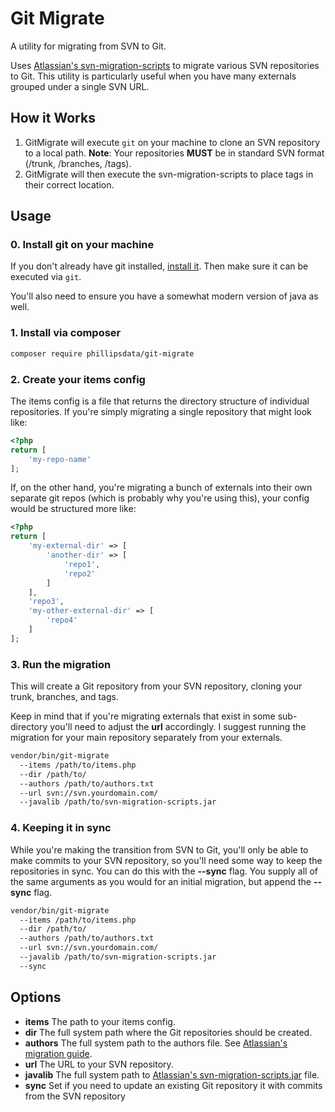 # Git Migrate

A utility for migrating from SVN to Git.

Uses [Atlassian's svn-migration-scripts](https://bitbucket.org/atlassian/svn-migration-scripts/downloads)
to migrate various SVN repositories to Git. This utility is particularly useful
when you have many externals grouped under a single SVN URL.

## How it Works

1. GitMigrate will execute `git` on your machine to clone an SVN repository to a local path.
**Note**: Your repositories **MUST** be in standard SVN format (/trunk, /branches, /tags).
2. GitMigrate will then execute the svn-migration-scripts to place tags in their correct location.


## Usage

### 0. Install git on your machine

If you don't already have git installed, [install it](https://git-scm.com/book/en/v2/Getting-Started-Installing-Git).
Then make sure it can be executed via `git`.

You'll also need to ensure you have a somewhat modern version of java as well.

### 1. Install via composer

```sh
composer require phillipsdata/git-migrate
```

### 2. Create your items config

The items config is a file that returns the directory structure of individual repositories.
If you're simply migrating a single repository that might look like:

```php
<?php
return [
    'my-repo-name'
];

```

If, on the other hand, you're migrating a bunch of externals into their own
separate git repos (which is probably why you're using this), your config would be structured more like:

```php
<?php
return [
    'my-external-dir' => [
        'another-dir' => [
            'repo1',
            'repo2'
        ]
    ],
    'repo3',
    'my-other-external-dir' => [
        'repo4'
    ]
];

```

### 3. Run the migration

This will create a Git repository from your SVN repository, cloning your trunk,
branches, and tags.

Keep in mind that if you're migrating externals that exist in some sub-directory
you'll need to adjust the **url** accordingly. I suggest running the migration
for your main repository separately from your externals.

```sh
vendor/bin/git-migrate
  --items /path/to/items.php
  --dir /path/to/
  --authors /path/to/authors.txt
  --url svn://svn.yourdomain.com/
  --javalib /path/to/svn-migration-scripts.jar
```

### 4. Keeping it in sync

While you're making the transition from SVN to Git, you'll only be able to make
commits to your SVN repository, so you'll need some way to keep the repositories
in sync. You can do this with the **--sync** flag. You supply all of the same
arguments as you would for an initial migration, but append the **--sync** flag.

```sh
vendor/bin/git-migrate
  --items /path/to/items.php
  --dir /path/to/
  --authors /path/to/authors.txt
  --url svn://svn.yourdomain.com/
  --javalib /path/to/svn-migration-scripts.jar
  --sync
```

## Options

- **items** The path to your items config.
- **dir** The full system path where the Git repositories should be created.
- **authors** The full system path to the authors file. See [Atlassian's migration guide](https://www.atlassian.com/git/tutorials/migrating-prepare).
- **url** The URL to your SVN repository.
- **javalib** The full system path to [Atlassian's svn-migration-scripts.jar](https://bitbucket.org/atlassian/svn-migration-scripts/downloads) file.
- **sync** Set if you need to update an existing Git repository it with commits from the SVN repository